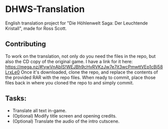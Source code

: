 # DHWS-Translation
English translation project for "Die Höhlenwelt Saga: Der Leuchtende Kristall", made for Ross Scott.

## Contributing
To work on the translation, not only do you need the files in the repo, but also the CD copy of the original game.
I have a link for it here: https://mega.nz/#!ywVnAbIS!WEJBh9cHvRVKzJw7e7it3wcPmwttVEp1cBj58LrxLe0
Once it's downloaded, clone the repo, and replace the contents of the provided RAR with the repo files.
When ready to commit, place those files back in where you cloned the repo to and simply commit.

## Tasks:

* Translate all text in-game.
* (Optional) Modify title screen and opening credits.
* (Optional) Translate the audio of the intro cutscene.
